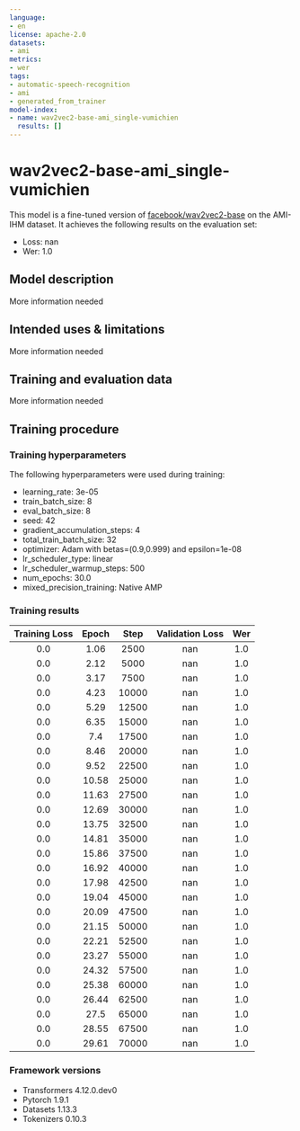 ```yaml
---
language:
- en
license: apache-2.0
datasets:
- ami
metrics:
- wer
tags:
- automatic-speech-recognition
- ami
- generated_from_trainer
model-index:
- name: wav2vec2-base-ami_single-vumichien
  results: []
---
```


<!-- This model card has been generated automatically according to the information the Trainer had access to. You
should probably proofread and complete it, then remove this comment. -->

# wav2vec2-base-ami_single-vumichien

This model is a fine-tuned version of [facebook/wav2vec2-base](https://huggingface.co/facebook/wav2vec2-base) on the AMI-IHM dataset.
It achieves the following results on the evaluation set:
- Loss: nan
- Wer: 1.0

## Model description

More information needed

## Intended uses & limitations

More information needed

## Training and evaluation data

More information needed

## Training procedure

### Training hyperparameters

The following hyperparameters were used during training:
- learning_rate: 3e-05
- train_batch_size: 8
- eval_batch_size: 8
- seed: 42
- gradient_accumulation_steps: 4
- total_train_batch_size: 32
- optimizer: Adam with betas=(0.9,0.999) and epsilon=1e-08
- lr_scheduler_type: linear
- lr_scheduler_warmup_steps: 500
- num_epochs: 30.0
- mixed_precision_training: Native AMP

### Training results

| Training Loss | Epoch | Step  | Validation Loss | Wer |
|:-------------:|:-----:|:-----:|:---------------:|:---:|
| 0.0           | 1.06  | 2500  | nan             | 1.0 |
| 0.0           | 2.12  | 5000  | nan             | 1.0 |
| 0.0           | 3.17  | 7500  | nan             | 1.0 |
| 0.0           | 4.23  | 10000 | nan             | 1.0 |
| 0.0           | 5.29  | 12500 | nan             | 1.0 |
| 0.0           | 6.35  | 15000 | nan             | 1.0 |
| 0.0           | 7.4   | 17500 | nan             | 1.0 |
| 0.0           | 8.46  | 20000 | nan             | 1.0 |
| 0.0           | 9.52  | 22500 | nan             | 1.0 |
| 0.0           | 10.58 | 25000 | nan             | 1.0 |
| 0.0           | 11.63 | 27500 | nan             | 1.0 |
| 0.0           | 12.69 | 30000 | nan             | 1.0 |
| 0.0           | 13.75 | 32500 | nan             | 1.0 |
| 0.0           | 14.81 | 35000 | nan             | 1.0 |
| 0.0           | 15.86 | 37500 | nan             | 1.0 |
| 0.0           | 16.92 | 40000 | nan             | 1.0 |
| 0.0           | 17.98 | 42500 | nan             | 1.0 |
| 0.0           | 19.04 | 45000 | nan             | 1.0 |
| 0.0           | 20.09 | 47500 | nan             | 1.0 |
| 0.0           | 21.15 | 50000 | nan             | 1.0 |
| 0.0           | 22.21 | 52500 | nan             | 1.0 |
| 0.0           | 23.27 | 55000 | nan             | 1.0 |
| 0.0           | 24.32 | 57500 | nan             | 1.0 |
| 0.0           | 25.38 | 60000 | nan             | 1.0 |
| 0.0           | 26.44 | 62500 | nan             | 1.0 |
| 0.0           | 27.5  | 65000 | nan             | 1.0 |
| 0.0           | 28.55 | 67500 | nan             | 1.0 |
| 0.0           | 29.61 | 70000 | nan             | 1.0 |


### Framework versions

- Transformers 4.12.0.dev0
- Pytorch 1.9.1
- Datasets 1.13.3
- Tokenizers 0.10.3
